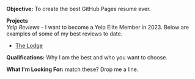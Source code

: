 **Objective:** To create the best GitHub Pages resume ever.

**Projects**  
*Yelp Reviews* - I want to become a Yelp Elite Member in 2023. Below are examples of some of my best reviews to date.
- [The Lodge](The%20Lodge.md)


**Qualifications:** Why I am the best and who you want to choose.

**What I'm Looking For:** match these? Drop me a line.

